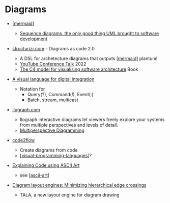 Diagrams
========

* [[mermaid]]
    * [Sequence diagrams, the only good thing UML brought to software development](https://www.mermaidchart.com/blog/posts/sequence-diagrams-the-good-thing-uml-brought-to-software-development)

* [structurizr.com](https://structurizr.com/) - Diagrams as code 2.0 
    * A DSL for archetecture diagrams that outputs [[mermaid]] plantuml
    * [YouTube Conference Talk](https://www.youtube.com/watch?v=Za1-v4Zkq5E) 2022
    * [The C4 model for visualising software architecture](https://leanpub.com/visualising-software-architecture) Book

* [A visual language for digital integration](https://blogs.mulesoft.com/api-integration/strategy/a-visual-language-for-digital-integration/)
    * Notation for 
        * Query(?), Command(!), Event(:)
        * Batch, stream, multicast

* [Ilograph.com](https://www.ilograph.com/)
    * Ilograph interactive diagrams let viewers freely explore your systems from multiple perspectives and levels of detail.
    * [Multiperspective Diagramming](https://blog.ilograph.com/posts/multiperspective-diagramming-guide/)

* [code2flow](https://github.com/scottrogowski/code2flow)
    * Create diagrams from code
    * [[visual-programming-languages]]?

* [Explaining Code using ASCII Art](https://blog.regehr.org/archives/1653)
    * see [[ascii-art]]

* [Diagram layout engines: Minimizing hierarchical edge crossings](https://www.terrastruct.com/blog/post/diagram-layout-engines-crossing-minimization/)
    * TALA, a new layout engine for diagram drawing

[//begin]: # "Autogenerated link references for markdown compatibility"
[mermaid]: mermaid.md "Mermaid"
[visual-programming-languages]: visual-programming-languages.md "Visual Programming Languages"
[ascii-art]: ascii-art.md "ascii-art"
[//end]: # "Autogenerated link references"